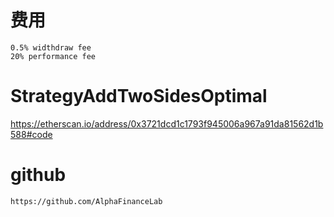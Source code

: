 
# 费用
    0.5% widthdraw fee
    20% performance fee



# StrategyAddTwoSidesOptimal

https://etherscan.io/address/0x3721dcd1c1793f945006a967a91da81562d1b588#code

# github
    https://github.com/AlphaFinanceLab